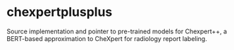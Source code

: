 # chexpertplusplus
Source implementation and pointer to pre-trained models for Chexpert++, a BERT-based approximation to CheXpert for radiology report labeling.
